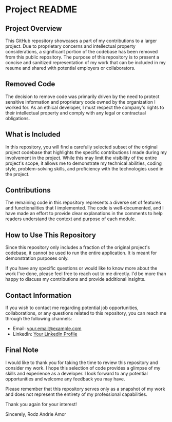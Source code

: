 # Project README

## Project Overview

This GitHub repository showcases a part of my contributions to a larger project. Due to proprietary concerns and intellectual property considerations, a significant portion of the codebase has been removed from this public repository. The purpose of this repository is to present a concise and sanitized representation of my work that can be included in my resume and shared with potential employers or collaborators.

## Removed Code

The decision to remove code was primarily driven by the need to protect sensitive information and proprietary code owned by the organization I worked for. As an ethical developer, I must respect the company's rights to their intellectual property and comply with any legal or contractual obligations.

## What is Included

In this repository, you will find a carefully selected subset of the original project codebase that highlights the specific contributions I made during my involvement in the project. While this may limit the visibility of the entire project's scope, it allows me to demonstrate my technical abilities, coding style, problem-solving skills, and proficiency with the technologies used in the project.

## Contributions

The remaining code in this repository represents a diverse set of features and functionalities that I implemented. The code is well-documented, and I have made an effort to provide clear explanations in the comments to help readers understand the context and purpose of each module.

## How to Use This Repository

Since this repository only includes a fraction of the original project's codebase, it cannot be used to run the entire application. It is meant for demonstration purposes only.

If you have any specific questions or would like to know more about the work I've done, please feel free to reach out to me directly. I'd be more than happy to discuss my contributions and provide additional insights.

## Contact Information

If you wish to contact me regarding potential job opportunities, collaborations, or any questions related to this repository, you can reach me through the following channels:

- Email: [your.email@example.com](mailto:ramorstem2022@gmail.com)
- LinkedIn: [Your LinkedIn Profile](https://www.linkedin.com/in/rodzamor/)

## Final Note

I would like to thank you for taking the time to review this repository and consider my work. I hope this selection of code provides a glimpse of my skills and experience as a developer. I look forward to any potential opportunities and welcome any feedback you may have.

Please remember that this repository serves only as a snapshot of my work and does not represent the entirety of my professional capabilities.

Thank you again for your interest!

Sincerely,
Rodz Andrie Amor
